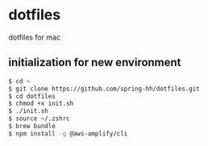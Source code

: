 # dotfiles
dotfiles for mac
## initialization for new environment
```zsh
$ cd ~
$ git clone https://github.com/spring-hh/dotfiles.git
$ cd dotfiles
$ chmod +x init.sh
$ ./init.sh
$ source ~/.zshrc
$ brew bundle
$ npm install -g @aws-amplify/cli
```
